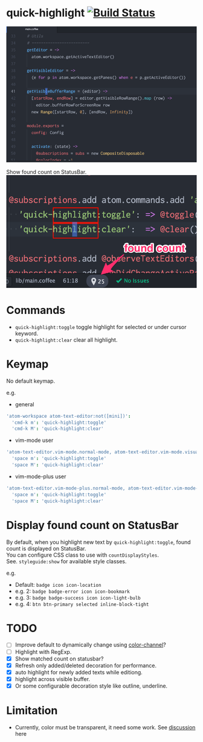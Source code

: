 # quick-highlight [![Build Status](https://travis-ci.org/t9md/atom-quick-highlight.svg?branch=master)](https://travis-ci.org/t9md/atom-quick-highlight)

![gif](https://raw.githubusercontent.com/t9md/t9md/6724f957cc71cbdc82e8a97ae1beac20327090cf/img/atom-quick-highlight.gif)

Show found count on StatusBar.
![gif](https://raw.githubusercontent.com/t9md/t9md/a00e64b9dd85b851ad23c28e830f4a7d7dbe6dcf/img/atom-quick-highlight.png)

# Commands

- `quick-highlight:toggle` toggle highlight for selected or under cursor keyword.
- `quick-highlight:clear` clear all highlight.

# Keymap

No default keymap.

e.g.
* general
```coffeescript
'atom-workspace atom-text-editor:not([mini])':
  'cmd-k m': 'quick-highlight:toggle'
  'cmd-k M': 'quick-highlight:clear'
```

* vim-mode user
```coffeescript
'atom-text-editor.vim-mode.normal-mode, atom-text-editor.vim-mode.visual-mode':
  'space m': 'quick-highlight:toggle'
  'space M': 'quick-highlight:clear'
```

* vim-mode-plus user
```coffeescript
'atom-text-editor.vim-mode-plus.normal-mode, atom-text-editor.vim-mode-plus.visual-mode':
  'space m': 'quick-highlight:toggle'
  'space M': 'quick-highlight:clear'
```

# Display found count on StatusBar

By default, when you highlight new text by `quick-highlight:toggle`, found count is displayed on StatusBar.  
You can configure CSS class to use with `countDisplayStyles`.  
See. `styleguide:show` for available style classes.  

e.g.
- Default: `badge icon icon-location`
- e.g. 2: `badge badge-error icon icon-bookmark`
- e.g. 3: `badge badge-success icon icon-light-bulb`
- e.g. 4: `btn btn-primary selected inline-block-tight`

# TODO

* [ ] Improve default to dynamically change using [color-channel](http://lesscss.org/functions/#color-channel)?
* [ ] Highlight with RegExp.
* [x] Show matched count on statusbar?
* [x] Refresh only added/deleted decoration for performance.
* [x] auto highlight for newly added texts while editiong.
* [x] highlight across visible buffer.
* [x] Or some configurable decoration style like outline, underline.

# Limitation

* Currently, color must be transparent, it need some work.
See [discussion](https://discuss.atom.io/t/editor-marker-css/8616) here

